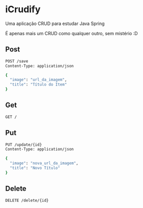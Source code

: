 # iCrudify
Uma aplicação CRUD para estudar Java Spring

É apenas mais um CRUD como qualquer outro, sem mistério :D

## Post
```bash
POST /save
Content-Type: application/json

{
  "image": "url_da_imagem",
  "title": "Título do Item"
}
```

## Get
```bash
GET /
```

## Put
```bash
PUT /update/{id}
Content-Type: application/json

{
  "image": "nova_url_da_imagem",
  "title": "Novo Título"
}
```

## Delete
```bash
DELETE /delete/{id}
```
